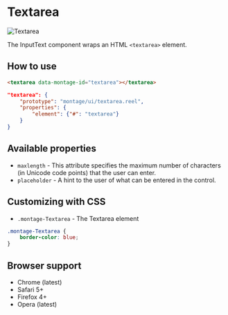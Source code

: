 # Textarea

![Textarea](https://raw.github.com/montagejs/montage-lab/master/skeleton/mobile/components/textarea.reel/screenshot.png)

The InputText component wraps an HTML `<textarea>` element.

## How to use

```html
<textarea data-montage-id="textarea"></textarea>
```

```json
"textarea": {
    "prototype": "montage/ui/textarea.reel",
    "properties": {
        "element": {"#": "textarea"}
    }
}
```


## Available properties

* `maxlength` - This attribute specifies the maximum number of characters (in Unicode code points) that the user can enter.
* `placeholder` - A hint to the user of what can be entered in the control.



## Customizing with CSS

* `.montage-Textarea` - The Textarea element

```css
.montage-Textarea {
    border-color: blue;
}
```



## Browser support

* Chrome (latest)
* Safari 5+
* Firefox 4+
* Opera (latest)
